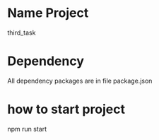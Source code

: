 # Name Project

third_task

# Dependency

All dependency packages are in file package.json

# how to start project

npm run start
